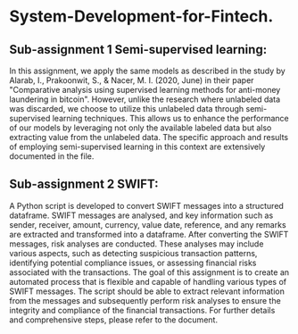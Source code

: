 # System-Development-for-Fintech.

## Sub-assignment 1 Semi-supervised learning:

In this assignment, we apply the same models as described in the study by Alarab, I., Prakoonwit, S., & Nacer, M. I. (2020, June) in their paper "Comparative analysis using supervised learning methods for anti-money laundering in bitcoin". However, unlike the research where unlabeled data was discarded, we choose to utilize this unlabeled data through semi-supervised learning techniques. This allows us to enhance the performance of our models by leveraging not only the available labeled data but also extracting value from the unlabeled data. The specific approach and results of employing semi-supervised learning in this context are extensively documented in the file.

## Sub-assignment 2 SWIFT: 

A Python script is developed to convert SWIFT messages into a structured dataframe. SWIFT messages are analysed, and key information such as sender, receiver, amount, currency, value date, reference, and any remarks are extracted and transformed into a dataframe. After converting the SWIFT messages, risk analyses are conducted. These analyses may include various aspects, such as detecting suspicious transaction patterns, identifying potential compliance issues, or assessing financial risks associated with the transactions. The goal of this assignment is to create an automated process that is flexible and capable of handling various types of SWIFT messages. The script should be able to extract relevant information from the messages and subsequently perform risk analyses to ensure the integrity and compliance of the financial transactions. For further details and comprehensive steps, please refer to the document.
